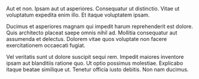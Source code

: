 Aut et non. Ipsam aut ut asperiores. Consequatur ut distinctio. Vitae ut voluptatum expedita enim illo. Et itaque voluptatem ipsam.
 Ducimus et asperiores magnam qui impedit harum reprehenderit est dolore. Quis architecto placeat saepe omnis nihil ad. Mollitia consequatur aut assumenda et delectus. Dolorem vitae quos voluptate non facere exercitationem occaecati fugiat.
 Vel veritatis sunt ut dolore suscipit sequi rem. Impedit maiores inventore ipsam aut blanditiis ratione quo. Ut optio possimus molestiae. Explicabo itaque beatae similique ut. Tenetur officia iusto debitis. Non nam ducimus.